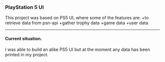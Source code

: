 ### PlayStation 5 UI

This project was based on PS5 UI, where some of the features are:
+to retrieve data from psn-api
+gather trophy data
+game data
+user data

---

#### Current situation.

I was able to build an alike PS5 UI but at the moment any data has been printed in my project.
